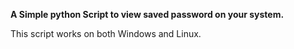 **A Simple python Script to view saved password on your system.**

This script works on both Windows and Linux.
